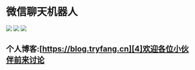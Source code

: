 # 微信聊天机器人

![][1] ![][2] ![][3]

个人博客:[https://blog.tryfang.cn][4]欢迎各位小伙伴前来讨论
-----------



[1]: https://img.shields.io/badge/itchat-1.3.10-brightgreen.svg
[2]: https://img.shields.io/badge/Python-v3.7.1-yellowgreen.svg
[3]: https://img.shields.io/badge/ruyi.ai-Beta-orange.svg
[4]: https://blog.tryfang.cn
